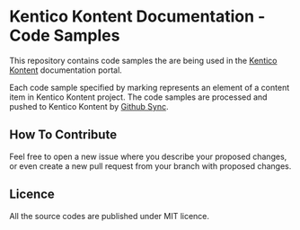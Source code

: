 # Kentico Kontent Documentation - Code Samples

This repository contains code samples the are being used in the [Kentico Kontent](https://app.kontent.ai/) documentation portal.

Each code sample specified by marking represents an element of a content item in Kentico Kontent project.
The code samples are processed and pushed to Kentico Kontent by [Github Sync](https://github.com/Kentico/kentico-cloud-docs-github-sync).

## How To Contribute
Feel free to open a new issue where you describe your proposed changes, or even create a new pull request from your branch with proposed changes.

## Licence
All the source codes are published under MIT licence.
